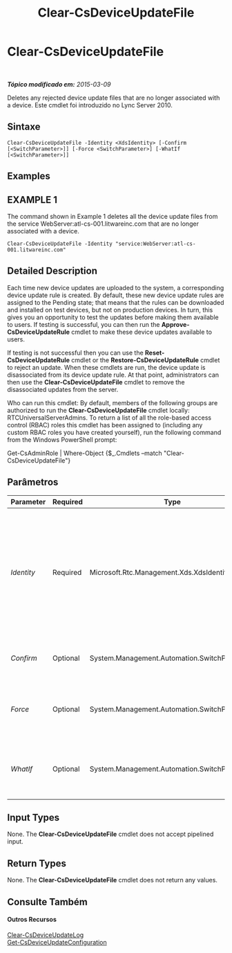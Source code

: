 ﻿---
title: Clear-CsDeviceUpdateFile
TOCTitle: Clear-CsDeviceUpdateFile
ms:assetid: 34c5bb61-fcba-4e93-bb21-83b9611f3045
ms:mtpsurl: https://technet.microsoft.com/pt-br/library/Gg425835(v=OCS.15)
ms:contentKeyID: 49306343
ms.date: 05/19/2016
mtps_version: v=OCS.15
ms.translationtype: HT
---

# Clear-CsDeviceUpdateFile

 

_**Tópico modificado em:** 2015-03-09_

Deletes any rejected device update files that are no longer associated with a device. Este cmdlet foi introduzido no Lync Server 2010.

## Sintaxe

    Clear-CsDeviceUpdateFile -Identity <XdsIdentity> [-Confirm [<SwitchParameter>]] [-Force <SwitchParameter>] [-WhatIf [<SwitchParameter>]]

## Examples

## EXAMPLE 1

The command shown in Example 1 deletes all the device update files from the service WebServer:atl-cs-001.litwareinc.com that are no longer associated with a device.

    Clear-CsDeviceUpdateFile -Identity "service:WebServer:atl-cs-001.litwareinc.com"

## Detailed Description

Each time new device updates are uploaded to the system, a corresponding device update rule is created. By default, these new device update rules are assigned to the Pending state; that means that the rules can be downloaded and installed on test devices, but not on production devices. In turn, this gives you an opportunity to test the updates before making them available to users. If testing is successful, you can then run the **Approve-CsDeviceUpdateRule** cmdlet to make these device updates available to users.

If testing is not successful then you can use the **Reset-CsDeviceUpdateRule** cmdlet or the **Restore-CsDeviceUpdateRule** cmdlet to reject an update. When these cmdlets are run, the device update is disassociated from its device update rule. At that point, administrators can then use the **Clear-CsDeviceUpdateFile** cmdlet to remove the disassociated updates from the server.

Who can run this cmdlet: By default, members of the following groups are authorized to run the **Clear-CsDeviceUpdateFile** cmdlet locally: RTCUniversalServerAdmins. To return a list of all the role-based access control (RBAC) roles this cmdlet has been assigned to (including any custom RBAC roles you have created yourself), run the following command from the Windows PowerShell prompt:

Get-CsAdminRole | Where-Object {$\_.Cmdlets –match "Clear-CsDeviceUpdateFile"}

## Parâmetros


<table>
<colgroup>
<col style="width: 25%" />
<col style="width: 25%" />
<col style="width: 25%" />
<col style="width: 25%" />
</colgroup>
<thead>
<tr class="header">
<th>Parameter</th>
<th>Required</th>
<th>Type</th>
<th>Description</th>
</tr>
</thead>
<tbody>
<tr class="odd">
<td><p><em>Identity</em></p></td>
<td><p>Required</p></td>
<td><p>Microsoft.Rtc.Management.Xds.XdsIdentity</p></td>
<td><p>Unique identifier of the service hosting the device update files. For example, this syntax clears device update files from the Serviços Web service for the pool atl-cs-001.litwareinc.com: -Identity &quot;service:WebServer:atl-cs-001.litwareinc.com&quot;.</p></td>
</tr>
<tr class="even">
<td><p><em>Confirm</em></p></td>
<td><p>Optional</p></td>
<td><p>System.Management.Automation.SwitchParameter</p></td>
<td><p>Solicita confirmação antes da execução do comando.</p></td>
</tr>
<tr class="odd">
<td><p><em>Force</em></p></td>
<td><p>Optional</p></td>
<td><p>System.Management.Automation.SwitchParameter</p></td>
<td><p>Suppresses the display of any non-fatal error message that might occur when running the command.</p></td>
</tr>
<tr class="even">
<td><p><em>WhatIf</em></p></td>
<td><p>Optional</p></td>
<td><p>System.Management.Automation.SwitchParameter</p></td>
<td><p>Descreve o que aconteceria se o comando fosse executado sem ser executado de fato.</p></td>
</tr>
</tbody>
</table>


## Input Types

None. The **Clear-CsDeviceUpdateFile** cmdlet does not accept pipelined input.

## Return Types

None. The **Clear-CsDeviceUpdateFile** cmdlet does not return any values.

## Consulte Também

#### Outros Recursos

[Clear-CsDeviceUpdateLog](clear-csdeviceupdatelog.md)  
[Get-CsDeviceUpdateConfiguration](get-csdeviceupdateconfiguration.md)

